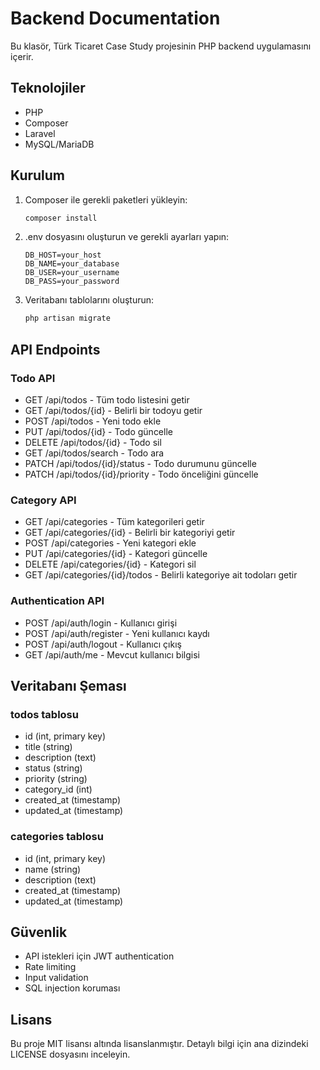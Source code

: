 # Backend Documentation

Bu klasör, Türk Ticaret Case Study projesinin PHP backend uygulamasını içerir.

## Teknolojiler

- PHP
- Composer
- Laravel
- MySQL/MariaDB

## Kurulum

1. Composer ile gerekli paketleri yükleyin:

   ```bash
   composer install
   ```

2. .env dosyasını oluşturun ve gerekli ayarları yapın:

   ```
   DB_HOST=your_host
   DB_NAME=your_database
   DB_USER=your_username
   DB_PASS=your_password
   ```

3. Veritabanı tablolarını oluşturun:

   ```bash
   php artisan migrate
   ```

## API Endpoints

### Todo API

- GET /api/todos - Tüm todo listesini getir
- GET /api/todos/{id} - Belirli bir todoyu getir
- POST /api/todos - Yeni todo ekle
- PUT /api/todos/{id} - Todo güncelle
- DELETE /api/todos/{id} - Todo sil
- GET /api/todos/search - Todo ara
- PATCH /api/todos/{id}/status - Todo durumunu güncelle
- PATCH /api/todos/{id}/priority - Todo önceliğini güncelle

### Category API

- GET /api/categories - Tüm kategorileri getir
- GET /api/categories/{id} - Belirli bir kategoriyi getir
- POST /api/categories - Yeni kategori ekle
- PUT /api/categories/{id} - Kategori güncelle
- DELETE /api/categories/{id} - Kategori sil
- GET /api/categories/{id}/todos - Belirli kategoriye ait todoları getir

### Authentication API

- POST /api/auth/login - Kullanıcı girişi
- POST /api/auth/register - Yeni kullanıcı kaydı
- POST /api/auth/logout - Kullanıcı çıkış
- GET /api/auth/me - Mevcut kullanıcı bilgisi

## Veritabanı Şeması

### todos tablosu

- id (int, primary key)
- title (string)
- description (text)
- status (string)
- priority (string)
- category_id (int)
- created_at (timestamp)
- updated_at (timestamp)

### categories tablosu

- id (int, primary key)
- name (string)
- description (text)
- created_at (timestamp)
- updated_at (timestamp)

## Güvenlik

- API istekleri için JWT authentication
- Rate limiting
- Input validation
- SQL injection koruması

## Lisans

Bu proje MIT lisansı altında lisanslanmıştır. Detaylı bilgi için ana dizindeki LICENSE dosyasını inceleyin.


